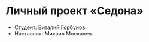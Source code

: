 # Личный проект «Седона»

* Студент: [Виталий Горбунов](https://up.htmlacademy.ru/htmlcss/34/user/2117487).
* Наставник: Михаил Москалев. 

